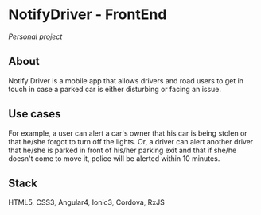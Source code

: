 NotifyDriver - FrontEnd
=====================

*Personal project*

## About

Notify Driver is a mobile app that allows drivers and road users to get in touch in case a parked car is either disturbing or facing an issue.

## Use cases

For example, a user can alert a car's owner that his car is being stolen or that he/she forgot to turn off the lights. Or, a driver can alert another driver that he/she is parked in front of his/her parking exit and that if she/he doesn't come to move it, police will be alerted within 10 minutes.

## Stack

HTML5, CSS3, Angular4, Ionic3, Cordova, RxJS

